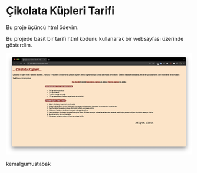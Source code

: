 # Çikolata Küpleri Tarifi

Bu proje üçüncü html ödevim.

Bu projede basit bir tarifi html kodunu kullanarak bir websayfası üzerinde gösterdim.

![cikolatakupleri](/img/cikolata_kupleri.png)

kemalgumustabak